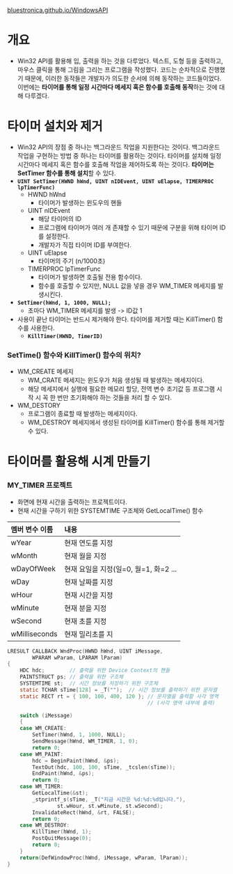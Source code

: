 [bluestronica.github.io/WindowsAPI](https://bluestronica.github.io/WindowsAPI)

# 개요
- Win32 API를 활용해 입, 출력을 하는 것을 다루었다. 텍스트, 도형 등을 출력하고, 마우스 클릭을 통해 그림을 그리는 프로그램을 작성했다. 코드는 순차적으로 진행했기 때문에, 이러한 동작들은 개발자가 의도한 순서에 의해 동작하는 코드들이었다. 이번에는 **타이머를 통해 일정 시간마다 메세지 혹은 함수를 호출해 동작**하는 것에 대해 다루겠다.

# 타이머 설치와 제거
- Win32 API의 장점 중 하나는 백그라운드 작업을 지원한다는 것이다. 백그라운드 작업을 구현하는 방법 중 하나는 타이머를 활용하는 것이다. 타이머를 설치해 일정 시간마다 메세지 혹은 함수를 호출해 작업을 제어하도록 하는 것이다. **타이머는 SetTimer 함수를 통해 설치**할 수 있다.
- **`UINT SetTimer(HWND hWnd, UINT nIDEvent, UINT uElapse, TIMERPROC lpTimerFunc)`**
  - HWND hWnd
    - 타이머가 발생하는 윈도우의 핸들
  - UINT nIDEvent
    - 해당 타이머의 ID
    - 프로그램에 타이머가 여러 개 존재할 수 있기 때문에 구분을 위해 타이머 ID를 설정한다.
    - 개발자가 직접 타이머 ID를 부여한다.
  - UINT uElapse
    - 타이머의 주기 (n/1000초)    
  - TIMERPROC lpTimerFunc
    - 타이머가 발생하면 호출될 전용 함수이다.
    - 함수를 호출할 수 있지만, NULL 값을 넣을 경우 WM_TIMER 메세지를 발생시킨다.
- **`SetTimer(hWnd, 1, 1000, NULL);`**
  - 초마다 WM_TIMER 메세지를 발생 -> ID값 1
- 사용이 끝난 타이머는 반드시 제거해야 한다. 타이머를 제거할 때는 KillTimer() 함수를 사용한다.
  - **`KillTimer(HWND, TimerID)`**  

### SetTime() 함수와 KillTimer() 함수의 위치?
- WM_CREATE 메세지
  - WM_CRATE 메세지는 윈도우가 처음 생성될 때 발생하는 메세지이다. 
  - 해당 메세지에서 실행에 필요한 메모리 할당, 전역 변수 초기값 등 프로그램 시작 시 꼭 한 번만 초기화해야 하는 것들을 처리 할 수 있다.
- WM_DESTORY
  - 프로그램이 종료할 때 발생하는 메세지이다.
  - WM_DESTROY 메세지에서 생성된 타이머를 KillTimer() 함수를 통해 제거할 수 있다.

# 타이머를 활용해 시계 만들기

### MY_TIMER 프로젝트
- 화면에 현재 시간을 출력하는 프로젝트이다.
- 현재 시간을 구하기 위한 SYSTEMTIME 구조체와 GetLocalTime() 함수

| 멤버 변수 이름 | 내용 |
|:---|:---|
| wYear | 현재 연도를 지정 |
| wMonth | 현재 월을 지정 |
| wDayOfWeek | 현재 요일을 지정(일=0, 월=1, 화=2 ... |
| wDay | 현재 날짜를 지정 |
| wHour | 현재 시간을 지정 |
| wMinute | 현재 분을 지정 |
| wSecond | 현재 초를 지정 |
| wMilliseconds | 현재 밀리초를 지 |

```c
LRESULT CALLBACK WndProc(HWND hWnd, UINT iMessage, 
    	WPARAM wParam, LPARAM lParam)
{
	HDC hdc;        // 출력을 위한 Device Context의 핸들
	PAINTSTRUCT ps; // 출력을 위한 구조체
	SYSTEMTIME st;  // 시간 정보를 저장하기 위한 구조체
	static TCHAR sTime[128] = _T("");  // 시간 정보를 출력하기 위한 문자열
	static RECT rt = { 100, 100, 400, 120 }; // 문자열을 출력할 사각 영역
	                                         // (사각 영역 내부에 출력)

	switch (iMessage)
	{
	case WM_CREATE:
		SetTimer(hWnd, 1, 1000, NULL);
		SendMessage(hWnd, WM_TIMER, 1, 0);
		return 0;
	case WM_PAINT:
		hdc = BeginPaint(hWnd, &ps);
		TextOut(hdc, 100, 100, sTime, _tcslen(sTime));
		EndPaint(hWnd, &ps);
		return 0;
	case WM_TIMER:
		GetLocalTime(&st);
		_stprintf_s(sTime, _T("지금 시간은 %d:%d:%d입니다."), 
			    st.wHour, st.wMinute, st.wSecond);
		InvalidateRect(hWnd, &rt, FALSE);
		return 0;
	case WM_DESTROY:
		KillTimer(hWnd, 1);
		PostQuitMessage(0);
		return 0;
	}
	return(DefWindowProc(hWnd, iMessage, wParam, lParam));
}
```

























